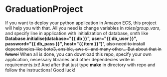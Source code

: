 # GraduationProject

If you want to deploy your python application in Amazon ECS, this project will help you with that. All you need is change variables in _roles/group_vars_, and specify line in application with initialization of database, smth like **Database.initialise(database="{{ db }}", user="{{ db_user }}", password="{{ db_pass }}", host="{{ item }}")'**, ~~also need to install dependencies like boto3, ansible, aws cli and many other... But about that in future!~~
When all is done, you can download this repo, specify your own application, necessary libraries and other dependecies write in requirements.txt! And after that just type **make** in directory with repo and follow the instructions! Good luck!
